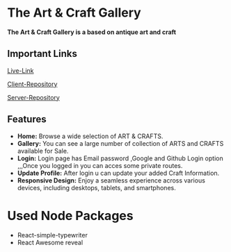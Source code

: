 # The Art & Craft Gallery

**The Art & Craft Gallery is a based on antique art and craft**

## Important Links

[Live-Link](https://assignment-10-58564.web.app)

[Client-Repository](https://github.com/Naimul9/Art_Craft-Client.git)

[Server-Repository](https://github.com/Naimul9/Art_Craft-Server.git)

## Features 

- **Home:** Browse a wide selection of ART & CRAFTS.
- **Gallery:** You can see a large number of collection of ARTS and CRAFTS available for Sale.
- **Login:** Login page has Email password ,Google and Github Login option ,,,Once you logged in you can acces some private routes.
- **Update Profile:** After login u can update your added Craft Information.
- **Responsive Design:** Enjoy a seamless experience across various devices, including desktops, tablets, and smartphones.

# Used Node Packages
- React-simple-typewriter
- React Awesome reveal

